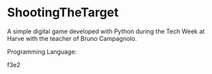 <h1>ShootingTheTarget</h1>
<p>A simple digital game developed with Python during the Tech Week at Harve with the teacher of Bruno Campagnolo.</p>

<p>Programming Language:<p>
f3e2
